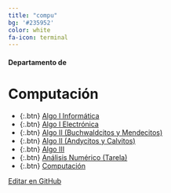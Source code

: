 ```yaml
---
title: "compu"
bg: '#235952'
color: white
fa-icon: terminal
---
```

#### Departamento de
# Computación

<!---
No poner los links de t.joinchat directamente,
usar https://www.protectyourlinks.com/ para obtener
un link corto protegido por captcha
-->

*  {:.btn} [Algo I Informática](https://www.proyl.com/EVt6l86Vx)
*  {:.btn} [Algo I Electrónica](https://www.proyl.com/xis80SDP2)
*  {:.btn} [Algo II (Buchwaldcitos y Mendecitos)](https://www.proyl.com/nzR2OC8e5)
*  {:.btn} [Algo II (Andycitos y Calvitos)](https://www.proyl.com/1CnM3eE8p)
*  {:.btn} [Algo III](https://www.proyl.com/d1bHhN5I0)
*  {:.btn} [Análisis Numérico (Tarela)](https://www.proyl.com/lmO5RT22t)
*  {:.btn} [Computación](https://www.proyl.com/kh6tZN85C)

<span class="editongithub">
	<a href="{{site.github.repository_url}}/blob/master/{{page.path}}">
		<i class="fas fa-pen"></i> Editar en GitHub
	</a>
</span>